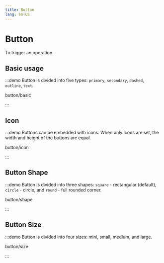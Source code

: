 ```yaml
---
title: Button
lang: en-US
---
```


# Button

To trigger an operation.

## Basic usage

:::demo Button is divided into five types: `primary`, `secondary`, `dashed`, `outline`, `text`.

button/basic

:::

## Icon

:::demo Buttons can be embedded with icons. When only icons are set, the width and height of the buttons are equal.

button/icon

:::

## Button Shape

:::demo Button is divided into three shapes: `square` - rectangular (default), `circle` - circle, and `round` - full rounded corner.

button/shape

:::

## Button Size

:::demo Button is divided into four sizes: mini, small, medium, and large.

button/size

:::
